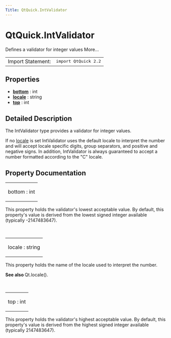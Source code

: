 ```yaml
---
Title: QtQuick.IntValidator
---
```


# QtQuick.IntValidator

<span class="subtitle"></span>
<!-- $$$IntValidator-brief -->
<p>Defines a validator for integer values More...</p>
<!-- @@@IntValidator -->
<table class="alignedsummary">
<tr><td class="memItemLeft rightAlign topAlign"> Import Statement:</td><td class="memItemRight bottomAlign"> </b><tt>import QtQuick 2.2</tt></td></tr></table><ul>
</ul>
<h2>Properties</h2>
<ul>
<li class="fn"><b><b><a href="#bottom-prop">bottom</a></b></b> : int</li>
<li class="fn"><b><b><a href="#locale-prop">locale</a></b></b> : string</li>
<li class="fn"><b><b><a href="#top-prop">top</a></b></b> : int</li>
</ul>
<!-- $$$IntValidator-description -->
<h2>Detailed Description</h2>
<p>The IntValidator type provides a validator for integer values.</p>
<p>If no <a href="#locale-prop">locale</a> is set IntValidator uses the default locale to interpret the number and will accept locale specific digits, group separators, and positive and negative signs. In addition, IntValidator is always guaranteed to accept a number formatted according to the &quot;C&quot; locale.</p>
<!-- @@@IntValidator -->
<h2>Property Documentation</h2>
<!-- $$$bottom -->
<table class="qmlname"><tr valign="top"><td class="tblQmlPropNode"><p><span class="name">bottom</span> : <span class="type">int</span></p></td></tr></table><p>This property holds the validator's lowest acceptable value. By default, this property's value is derived from the lowest signed integer available (typically -2147483647).</p>
<!-- @@@bottom -->
<br/>
<!-- $$$locale -->
<table class="qmlname"><tr valign="top"><td class="tblQmlPropNode"><p><span class="name">locale</span> : <span class="type">string</span></p></td></tr></table><p>This property holds the name of the locale used to interpret the number.</p>
<p><b>See also </b>Qt.locale().</p>
<!-- @@@locale -->
<br/>
<!-- $$$top -->
<table class="qmlname"><tr valign="top"><td class="tblQmlPropNode"><p><span class="name">top</span> : <span class="type">int</span></p></td></tr></table><p>This property holds the validator's highest acceptable value. By default, this property's value is derived from the highest signed integer available (typically 2147483647).</p>
<!-- @@@top -->
<br/>
